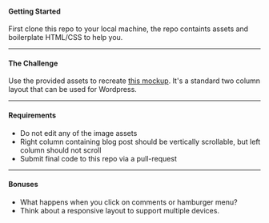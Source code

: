 #### Getting Started
First clone this repo to your local machine, the repo containts assets and boilerplate HTML/CSS to help you.

---------------

#### The Challenge
Use the provided assets to recreate [this mockup](http://jarqu.es/dl/b.jpg). It's a standard two column layout that can be used for Wordpress.

---------------

#### Requirements
* Do not edit any of the image assets
* Right column containing blog post should be vertically scrollable, but left column should not scroll
* Submit final code to this repo via a pull-request

---------------

#### Bonuses
* What happens when you click on comments or hamburger menu?
* Think about a responsive layout to support multiple devices.
